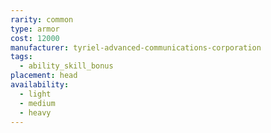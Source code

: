 ```yaml
---
rarity: common
type: armor
cost: 12000
manufacturer: tyriel-advanced-communications-corporation
tags:
  - ability_skill_bonus
placement: head
availability:
  - light
  - medium
  - heavy
---
```


